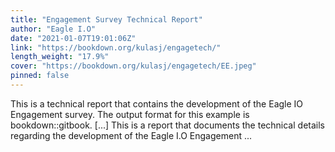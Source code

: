 ```yaml
---
title: "Engagement Survey Technical Report"
author: "Eagle I.O"
date: "2021-01-07T19:01:06Z"
link: "https://bookdown.org/kulasj/engagetech/"
length_weight: "17.9%"
cover: "https://bookdown.org/kulasj/engagetech/EE.jpeg"
pinned: false
---
```


This is a technical report that contains the development of the Eagle IO Engagement survey. The output format for this example is bookdown::gitbook. [...] This is a report that documents the technical details regarding the development of the Eagle I.O Engagement ...

